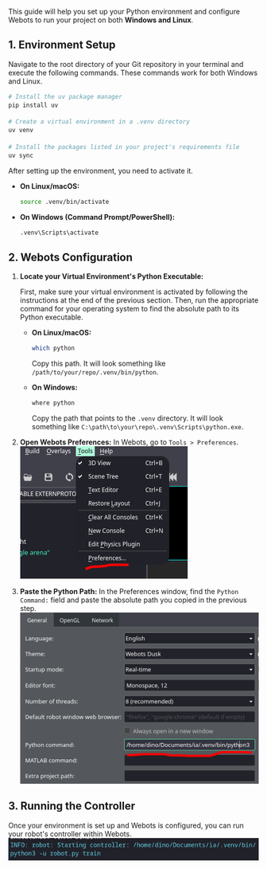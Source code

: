 This guide will help you set up your Python environment and configure Webots to run your project on both **Windows and Linux**.

## 1. Environment Setup

Navigate to the root directory of your Git repository in your terminal and execute the following commands. These commands work for both Windows and Linux.

```bash
# Install the uv package manager
pip install uv

# Create a virtual environment in a .venv directory
uv venv

# Install the packages listed in your project's requirements file
uv sync
```

After setting up the environment, you need to activate it.

*   **On Linux/macOS:**
    ```bash
    source .venv/bin/activate
    ```
*   **On Windows (Command Prompt/PowerShell):**
    ```bash
    .venv\Scripts\activate
    ```

## 2. Webots Configuration

1.  **Locate your Virtual Environment's Python Executable:**

    First, make sure your virtual environment is activated by following the instructions at the end of the previous section. Then, run the appropriate command for your operating system to find the absolute path to its Python executable.

    *   **On Linux/macOS:**
        ```bash
        which python
        ```
        Copy this path. It will look something like `/path/to/your/repo/.venv/bin/python`.

    *   **On Windows:**
        ```bash
        where python
        ```
        Copy the path that points to the `.venv` directory. It will look something like `C:\path\to\your\repo\.venv\Scripts\python.exe`.


2.  **Open Webots Preferences:**
    In Webots, go to `Tools > Preferences`.
    ![alt text](image.png)

3.  **Paste the Python Path:**
    In the Preferences window, find the `Python Command:` field and paste the absolute path you copied in the previous step.
    ![alt text](image-2.png)

## 3. Running the Controller

Once your environment is set up and Webots is configured, you can run your robot's controller within Webots.
![alt text](image-3.png)
